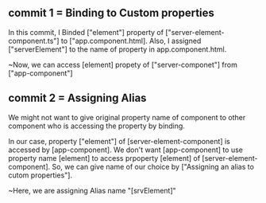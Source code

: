 ## commit 1 = Binding to Custom properties

In this commit, I Binded ["element"] property of ["server-element-component.ts"] to ["app.component.html]. Also, I assigned ["serverElement"] to the name of property in app.component.html.

~Now, we can access [element] propety of ["server-componet"] from ["app-component"]

## commit 2 = Assigning Alias

We might not want to give original property name of component to other component who is accessing the property by binding.

In our case, property ["element"] of [server-element-component] is accessed by [app-component]. We don't want [app-component] to use property name [element] to access prpoperty [element] of [server-element-component]. So, we can give name of our choice by ["Assigning an alias to cutom properties"].

~Here, we are assigning Alias name "[srvElement]"

